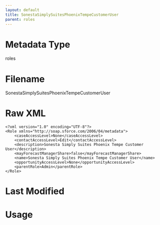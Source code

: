 ```yaml
---
layout: default
title: SonestaSimplySuitesPhoenixTempeCustomerUser
parent: roles
---
```

# Metadata Type
roles


# Filename 
SonestaSimplySuitesPhoenixTempeCustomerUser


# Raw XML
```
<?xml version="1.0" encoding="UTF-8"?>
<Role xmlns="http://soap.sforce.com/2006/04/metadata">
    <caseAccessLevel>None</caseAccessLevel>
    <contactAccessLevel>Edit</contactAccessLevel>
    <description>Sonesta Simply Suites Phoenix Tempe Customer User</description>
    <mayForecastManagerShare>false</mayForecastManagerShare>
    <name>Sonesta Simply Suites Phoenix Tempe Customer User</name>
    <opportunityAccessLevel>None</opportunityAccessLevel>
    <parentRole>Admin</parentRole>
</Role>
```


# Last Modified


# Usage
